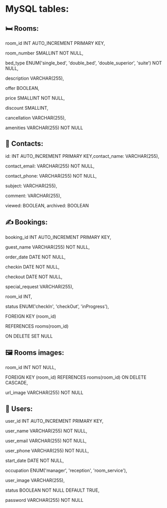 
# MySQL tables:

## 🛏 Rooms:

room_id INT AUTO_INCREMENT PRIMARY KEY,

room_number SMALLINT NOT NULL,

bed_type ENUM('single_bed', 'double_bed', 'double_superior', 'suite') NOT NULL,

description VARCHAR(255),

offer BOOLEAN,

price SMALLINT NOT NULL,

discount SMALLINT,

cancellation VARCHAR(255),

amenities VARCHAR(255) NOT NULL

## 👯 Contacts:

id: INT AUTO_INCREMENT PRIMARY KEY,contact_name: VARCHAR(255),

contact_email: VARCHAR(255) NOT NULL,

contact_phone: VARCHAR(255) NOT NULL,

subject: VARCHAR(255),

comment: VARCHAR(255),

viewed: BOOLEAN,
archived: BOOLEAN

## ✍️ Bookings:

booking_id INT AUTO_INCREMENT PRIMARY KEY,

guest_name VARCHAR(255) NOT NULL,

order_date DATE NOT NULL,

checkin DATE NOT NULL,

checkout DATE NOT NULL,

special_request VARCHAR(255),

room_id INT,

status ENUM('checkIn', 'checkOut', 'inProgress'),

FOREIGN KEY (room_id)

REFERENCES rooms(room_id)

ON DELETE SET NULL

## 🖼 Rooms images:

room_id INT NOT NULL,

FOREIGN KEY (room_id) REFERENCES 
rooms(room_id) ON DELETE CASCADE,

url_image VARCHAR(255) NOT NULL

## 🏨 Users:

user_id INT AUTO_INCREMENT PRIMARY KEY,

user_name VARCHAR(255) NOT NULL,

user_email VARCHAR(255) NOT NULL,

user_phone VARCHAR(255) NOT NULL,

start_date DATE NOT NULL,

occupation ENUM('manager', 'reception', 'room_service'),

user_image VARCHAR(255),

status BOOLEAN NOT NULL DEFAULT TRUE,

password VARCHAR(255) NOT NULL
